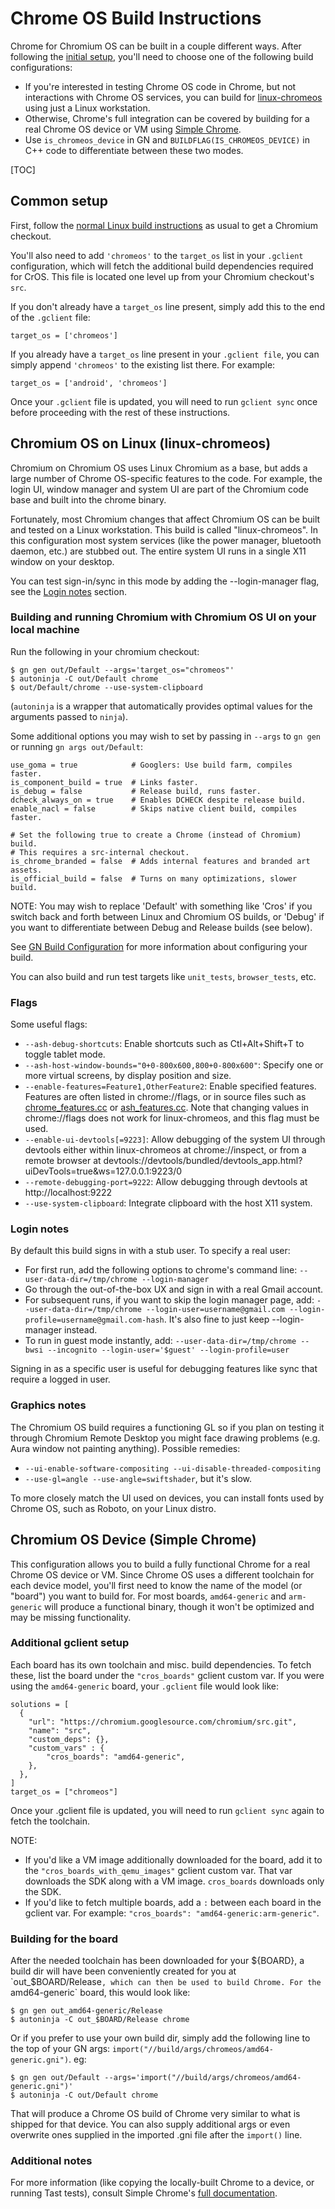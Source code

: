 # Chrome OS Build Instructions

Chrome for Chromium OS can be built in a couple different ways. After following
the [initial setup](#common-setup), you'll need to choose one of the following
build configurations:

- If you're interested in testing Chrome OS code in Chrome, but not interactions
  with Chrome OS services, you can build for
  [linux-chromeos](#Chromium-OS-on-Linux-linux_chromeos) using just a Linux
  workstation.
- Otherwise, Chrome's full integration can be covered by building for a real
  Chrome OS device or VM using [Simple Chrome](#Chromium-OS-Device-Simple-Chrome).
- Use `is_chromeos_device` in GN and `BUILDFLAG(IS_CHROMEOS_DEVICE)` in C++ code
  to differentiate between these two modes.

[TOC]

## Common setup

First, follow the [normal Linux build
instructions](https://chromium.googlesource.com/chromium/src/+/main/docs/linux/build_instructions.md)
as usual to get a Chromium checkout.

You'll also need to add `'chromeos'` to the `target_os` list in your `.gclient`
configuration, which will fetch the additional build dependencies required for
CrOS. This file is located one level up from your Chromium checkout's `src`.

If you don't already have a `target_os` line present, simply add this to the
end of the `.gclient` file:

    target_os = ['chromeos']

If you already have a `target_os` line present in your `.gclient file`, you can
simply append `'chromeos'` to the existing list there. For example:

    target_os = ['android', 'chromeos']

Once your `.gclient` file is updated, you will need to run `gclient sync` once
before proceeding with the rest of these instructions.

## Chromium OS on Linux (linux-chromeos)

Chromium on Chromium OS uses Linux Chromium as a base, but adds a large number
of Chrome OS-specific features to the code. For example, the login UI, window
manager and system UI are part of the Chromium code base and built into the
chrome binary.

Fortunately, most Chromium changes that affect Chromium OS can be built and
tested on a Linux workstation. This build is called "linux-chromeos". In this
configuration most system services (like the power manager, bluetooth daemon,
etc.) are stubbed out. The entire system UI runs in a single X11 window on your
desktop.

You can test sign-in/sync in this mode by adding the --login-manager flag, see
the [Login notes](#Login-notes) section.

### Building and running Chromium with Chromium OS UI on your local machine

Run the following in your chromium checkout:

    $ gn gen out/Default --args='target_os="chromeos"'
    $ autoninja -C out/Default chrome
    $ out/Default/chrome --use-system-clipboard

(`autoninja` is a wrapper that automatically provides optimal values for the
arguments passed to `ninja`).

Some additional options you may wish to set by passing in `--args` to `gn gen`
or running `gn args out/Default`:

    use_goma = true            # Googlers: Use build farm, compiles faster.
    is_component_build = true  # Links faster.
    is_debug = false           # Release build, runs faster.
    dcheck_always_on = true    # Enables DCHECK despite release build.
    enable_nacl = false        # Skips native client build, compiles faster.

    # Set the following true to create a Chrome (instead of Chromium) build.
    # This requires a src-internal checkout.
    is_chrome_branded = false  # Adds internal features and branded art assets.
    is_official_build = false  # Turns on many optimizations, slower build.

NOTE: You may wish to replace 'Default' with something like 'Cros' if
you switch back and forth between Linux and Chromium OS builds, or 'Debug'
if you want to differentiate between Debug and Release builds (see below).

See [GN Build Configuration](https://www.chromium.org/developers/gn-build-configuration)
for more information about configuring your build.

You can also build and run test targets like `unit_tests`, `browser_tests`, etc.

### Flags

Some useful flags:

*    `--ash-debug-shortcuts`: Enable shortcuts such as Ctl+Alt+Shift+T to toggle
     tablet mode.
*    `--ash-host-window-bounds="0+0-800x600,800+0-800x600"`: Specify one or more
     virtual screens, by display position and size.
*    `--enable-features=Feature1,OtherFeature2`: Enable specified features.
     Features are often listed in chrome://flags, or in source files such as
     [chrome_features.cc](https://source.chromium.org/chromium/chromium/src/+/main:chrome/common/chrome_features.cc)
     or [ash_features.cc](https://source.chromium.org/chromium/chromium/src/+/main:ash/constants/ash_features.cc).
     Note that changing values in chrome://flags does not work for
     linux-chromeos, and this flag must be used.
*    `--enable-ui-devtools[=9223]`: Allow debugging of the system UI through
     devtools either within linux-chromeos at chrome://inspect, or from a remote
     browser at
     devtools://devtools/bundled/devtools_app.html?uiDevTools=true&ws=127.0.0.1:9223/0
*    `--remote-debugging-port=9222`: Allow debugging through devtools at
     http://localhost:9222
*    `--use-system-clipboard`: Integrate clipboard with the host X11 system.

### Login notes

By default this build signs in with a stub user. To specify a real user:

*   For first run, add the following options to chrome's command line:
    `--user-data-dir=/tmp/chrome --login-manager`
*   Go through the out-of-the-box UX and sign in with a real Gmail account.
*   For subsequent runs, if you want to skip the login manager page, add:
    `--user-data-dir=/tmp/chrome --login-user=username@gmail.com
    --login-profile=username@gmail.com-hash`. It's also fine to just keep
    --login-manager instead.
*   To run in guest mode instantly, add:
    `--user-data-dir=/tmp/chrome --bwsi --incognito --login-user='$guest'
    --login-profile=user`

Signing in as a specific user is useful for debugging features like sync
that require a logged in user.

### Graphics notes

The Chromium OS build requires a functioning GL so if you plan on
testing it through Chromium Remote Desktop you might face drawing
problems (e.g. Aura window not painting anything). Possible remedies:

*   `--ui-enable-software-compositing --ui-disable-threaded-compositing`
*   `--use-gl=angle --use-angle=swiftshader`, but it's slow.

To more closely match the UI used on devices, you can install fonts used
by Chrome OS, such as Roboto, on your Linux distro.

## Chromium OS Device (Simple Chrome)

This configuration allows you to build a fully functional Chrome for a real
Chrome OS device or VM. Since Chrome OS uses a different toolchain for each
device model, you'll first need to know the name of the model (or "board") you
want to build for. For most boards, `amd64-generic` and `arm-generic` will
produce a functional binary, though it won't be optimized and may be missing
functionality.

### Additional gclient setup

Each board has its own toolchain and misc. build dependencies. To fetch these,
list the board under the `"cros_boards"` gclient custom var. If you were using
the `amd64-generic` board, your `.gclient` file would look like:
```
solutions = [
  {
    "url": "https://chromium.googlesource.com/chromium/src.git",
    "name": "src",
    "custom_deps": {},
    "custom_vars" : {
        "cros_boards": "amd64-generic",
    },
  },
]
target_os = ["chromeos"]
```
Once your .gclient file is updated, you will need to run `gclient sync` again
to fetch the toolchain.

NOTE:
 - If you'd like a VM image additionally downloaded for the board, add it to the
   `"cros_boards_with_qemu_images"` gclient custom var. That var downloads the
   SDK along with a VM image. `cros_boards` downloads only the SDK.
 - If you'd like to fetch multiple boards, add a `:` between each board in the
   gclient var. For example: `"cros_boards": "amd64-generic:arm-generic"`.

### Building for the board

After the needed toolchain has been downloaded for your ${BOARD}, a build dir
will have been conveniently created for you at `out_$BOARD/Release`, which can
then be used to build Chrome. For the `amd64-generic` board, this would
look like:

    $ gn gen out_amd64-generic/Release
    $ autoninja -C out_$BOARD/Release chrome

Or if you prefer to use your own build dir, simply add the following line to the
top of your GN args: `import("//build/args/chromeos/amd64-generic.gni")`. eg:

    $ gn gen out/Default --args='import("//build/args/chromeos/amd64-generic.gni")'
    $ autoninja -C out/Default chrome

That will produce a Chrome OS build of Chrome very similar to what is shipped
for that device. You can also supply additional args or even overwrite ones
supplied in the imported .gni file after the `import()` line.

### Additional notes

For more information (like copying the locally-built Chrome to a device, or
running Tast tests), consult Simple Chrome's
[full documentation](https://chromium.googlesource.com/chromiumos/docs/+/main/simple_chrome_workflow.md).
